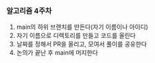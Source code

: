 ### 알고리즘 4주차

1. main의 하위 브랜치를 만든다(자기 이름이나 아이디)
2. 자기 이름으로 디렉토리를 만들고 코드를 올린다
3. 날짜를 정해서 PR을 올리고, 모여서 풀이를 공유한다
4. 논의가 끝난 후 main에 머지한다
